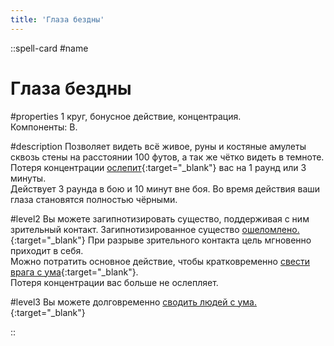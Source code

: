 ```yaml
---
title: 'Глаза бездны'
---
```


::spell-card
#name
# Глаза бездны

#properties
1 круг, бонусное действие, концентрация.  
Компоненты: В.

#description
Позволяет видеть всё живое, руны и костяные амулеты сквозь стены на расстоянии 100 футов, а так же чётко видеть в темноте. Потеря концентрации [ослепит](https://ttg.club/screens/blinded){:target="_blank"} вас на 1 раунд или 3 минуты.  
Действует 3 раунда в бою и 10 минут вне боя. Во время действия ваши глаза становятся полностью чёрными.

#level2
Вы можете загипнотизировать существо, поддерживая с ним зрительный контакт. Загипнотизированное существо [ошеломлено.](https://ttg.club/screens/stunned){:target="_blank"} При разрыве зрительного контакта цель мгновенно приходит в себя.  
Можно потратить основное действие, чтобы кратковременно [свести врага с ума](https://ttg.club/screens/madness){:target="_blank"}.  
Потеря концентрации вас больше не ослепляет.

#level3
Вы можете долговременно [сводить людей с ума.](https://ttg.club/screens/madness){:target="_blank"}

::